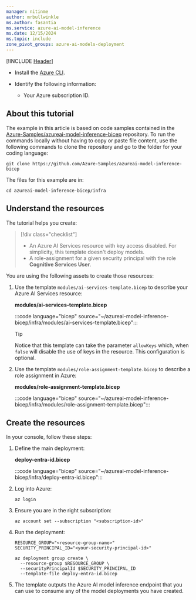 ```yaml
---
manager: nitinme
author: mrbullwinkle
ms.author: fasantia 
ms.service: azure-ai-model-inference
ms.date: 12/15/2024
ms.topic: include
zone_pivot_groups: azure-ai-models-deployment
---
```


[!INCLUDE [Header](intro.md)]

* Install the [Azure CLI](/cli/azure/).

* Identify the following information:

  * Your Azure subscription ID.

## About this tutorial

The example in this article is based on code samples contained in the [Azure-Samples/azureai-model-inference-bicep](https://github.com/Azure-Samples/azureai-model-inference-bicep) repository. To run the commands locally without having to copy or paste file content, use the following commands to clone the repository and go to the folder for your coding language:

```azurecli
git clone https://github.com/Azure-Samples/azureai-model-inference-bicep
```

The files for this example are in:

```azurecli
cd azureai-model-inference-bicep/infra
```

## Understand the resources

The tutorial helps you create:

> [!div class="checklist"]
> * An Azure AI Services resource with key access disabled. For simplicity, this template doesn't deploy models.
> * A role-assignment for a given security principal with the role **Cognitive Services User**.

You are using the following assets to create those resources:

1. Use the template `modules/ai-services-template.bicep` to describe your Azure AI Services resource:

    __modules/ai-services-template.bicep__

    :::code language="bicep" source="~/azureai-model-inference-bicep/infra/modules/ai-services-template.bicep":::

    > [!TIP]
    > Notice that this template can take the parameter `allowKeys` which, when `false` will disable the use of keys in the resource. This configuration is optional.

2. Use the template `modules/role-assignment-template.bicep` to describe a role assignment in Azure:

    __modules/role-assignment-template.bicep__

    :::code language="bicep" source="~/azureai-model-inference-bicep/infra/modules/role-assignment-template.bicep":::

## Create the resources

In your console, follow these steps:

1. Define the main deployment:

    __deploy-entra-id.bicep__

    :::code language="bicep" source="~/azureai-model-inference-bicep/infra/deploy-entra-id.bicep":::

2. Log into Azure:

    ```azurecli
    az login
    ```

3. Ensure you are in the right subscription:

    ```azurecli
    az account set --subscription "<subscription-id>"
    ```

4. Run the deployment:

    ```azurecli
    RESOURCE_GROUP="<resource-group-name>"
    SECURITY_PRINCIPAL_ID="<your-security-principal-id>"
    
    az deployment group create \
      --resource-group $RESOURCE_GROUP \
      --securityPrincipalId $SECURITY_PRINCIPAL_ID
      --template-file deploy-entra-id.bicep
    ```

7. The template outputs the Azure AI model inference endpoint that you can use to consume any of the model deployments you have created.
